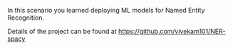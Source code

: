 In this scenario you learned deploying ML models for Named Entity Recognition.

Details of the project can be found at https://github.com/vivekam101/NER-spacy